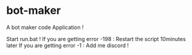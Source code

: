 # bot-maker
A bot maker code Application !

Start run.bat !
If you are getting error -198 : Restart the script 10minutes later
If you are getting error -1 : Add me discord !
